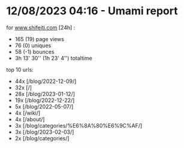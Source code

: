 # 12/08/2023 04:16 - Umami report
for www.shifeiti.com [24h] :

 - 165 (19) page views
 - 76 (0) uniques
 - 58 (-1) bounces
 - 3h 13' 30'' (1h 23' 4'') totaltime


top 10 urls:
 - 44x [/blog/2022-12-09/]
 - 32x [/]
 - 28x [/blog/2023-01-12/]
 - 19x [/blog/2022-12-22/]
 - 5x [/blog/2022-05-07/]
 - 4x [/wiki/]
 - 4x [/about/]
 - 3x [/blog/categories/%E6%8A%80%E6%9C%AF/]
 - 3x [/blog/2023-02-03/]
 - 2x [/blog/categories/]



